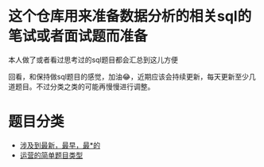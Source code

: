 # 这个仓库用来准备数据分析的相关sql的笔试或者面试题而准备

本人做了或者看过思考过的sql题目都会汇总到这儿方便

回看，和保持做sql题目的感觉，加油😂，近期应该会持续更新，每天更新至少几道题目。不过分类之类的可能再慢慢进行调整。



# 题目分类

+ [涉及到最新，最早，最*的](./md_files/最的题目.md)
+ [运营的简单题目类型](./md_files/运营-数据分析简答题.md)







